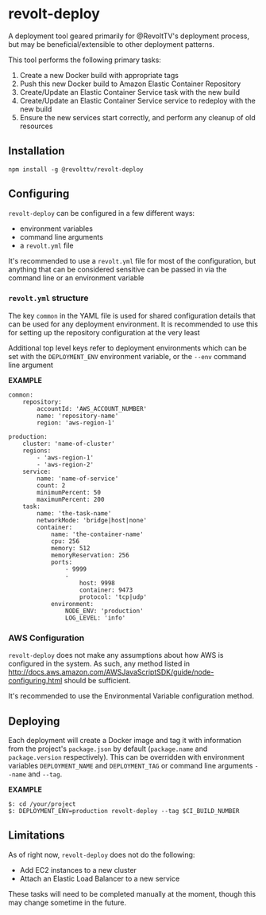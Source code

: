 # revolt-deploy

A deployment tool geared primarily for @RevoltTV's deployment process, but may
be beneficial/extensible to other deployment patterns.

This tool performs the following primary tasks:

1. Create a new Docker build with appropriate tags
2. Push this new Docker build to Amazon Elastic Container Repository
3. Create/Update an Elastic Container Service task with the new build
4. Create/Update an Elastic Container Service service to redeploy with the new build
5. Ensure the new services start correctly, and perform any cleanup of old resources

## Installation

```
npm install -g @revolttv/revolt-deploy
```

## Configuring

`revolt-deploy` can be configured in a few different ways:

* environment variables
* command line arguments
* a `revolt.yml` file

It's recommended to use a `revolt.yml` file for most of the configuration, but
anything that can be considered sensitive can be passed in via the command line
or an environment variable

### `revolt.yml` structure

The key `common` in the YAML file is used for shared configuration details that
can be used for any deployment environment. It is recommended to use this for
setting up the repository configuration at the very least

Additional top level keys refer to deployment environments which can be set with
the `DEPLOYMENT_ENV` environment variable, or the `--env` command line argument

**EXAMPLE**

```
common:
    repository:
        accountId: 'AWS_ACCOUNT_NUMBER'
        name: 'repository-name'
        region: 'aws-region-1'

production:
    cluster: 'name-of-cluster'
    regions:
        - 'aws-region-1'
        - 'aws-region-2'
    service:
        name: 'name-of-service'
        count: 2
        minimumPercent: 50
        maximumPercent: 200
    task:
        name: 'the-task-name'
        networkMode: 'bridge|host|none'
        container:
            name: 'the-container-name'
            cpu: 256
            memory: 512
            memoryReservation: 256
            ports:
                - 9999
                -
                    host: 9998
                    container: 9473
                    protocol: 'tcp|udp'
            environment:
                NODE_ENV: 'production'
                LOG_LEVEL: 'info'
```

### AWS Configuration

`revolt-deploy` does not make any assumptions about how AWS is configured in the system. As such, any method listed
in http://docs.aws.amazon.com/AWSJavaScriptSDK/guide/node-configuring.html should be sufficient.

It's recommended to use the Environmental Variable configuration method.

## Deploying

Each deployment will create a Docker image and tag it with information from the
project's `package.json` by default (`package.name` and `package.version`
respectively). This can be overridden with environment variables `DEPLOYMENT_NAME`
and `DEPLOYMENT_TAG` or command line arguments `--name` and `--tag`.

**EXAMPLE**

```
$: cd /your/project
$: DEPLOYMENT_ENV=production revolt-deploy --tag $CI_BUILD_NUMBER
```

## Limitations

As of right now, `revolt-deploy` does not do the following:

* Add EC2 instances to a new cluster
* Attach an Elastic Load Balancer to a new service

These tasks will need to be completed manually at the moment, though this may change sometime in the future.
